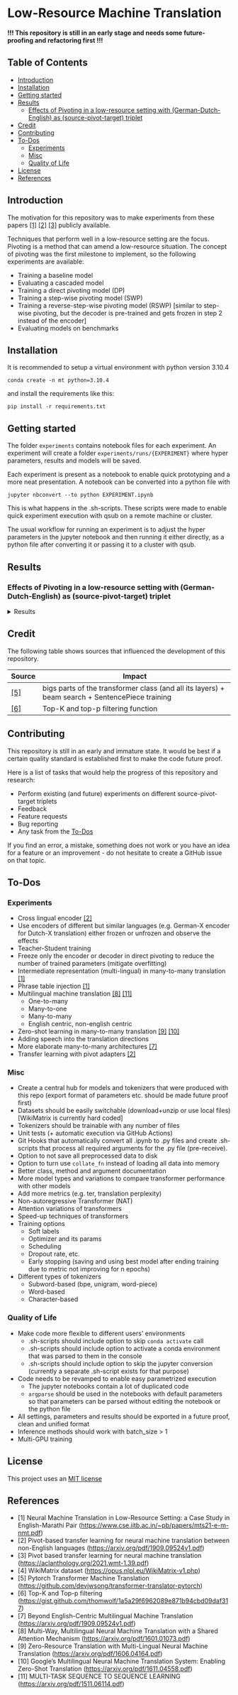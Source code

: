 # Low-Resource Machine Translation

<b>!!! This repository is still in an early stage and needs some future-proofing and refactoring first !!!</b>

## Table of Contents

* [Introduction](#introduction)
* [Installation](#installation)
* [Getting started](#getting-started)
* [Results](#results)
  * [Effects of Pivoting in a low-resource setting with (German-Dutch-English) as (source-pivot-target) triplet](#effects-of-pivoting-in-a-low-resource-setting-with--german-dutch-english--as--source-pivot-target--triplet)
* [Credit](#credit)
* [Contributing](#contributing)
* [To-Dos](#to-dos)
  * [Experiments](#experiments)
  * [Misc](#misc)
  * [Quality of Life](#quality-of-life)
* [License](#license)
* [References](#references)

## Introduction

The motivation for this repository was to make experiments from these papers [[1]](#1) [[2]](#2) [[3]](#3) publicly available.

Techniques that perform well in a low-resource setting are the focus. Pivoting is a method that can amend a low-resource situation. The concept of pivoting was the first milestone to implement, so the following experiments are available:

* Training a baseline model
* Evaluating a cascaded model
* Training a direct pivoting model (DP)
* Training a step-wise pivoting model (SWP)
* Training a reverse-step-wise pivoting model (RSWP) [similar to step-wise pivoting, but the decoder is pre-trained and gets frozen in step 2 instead of the encoder]
* Evaluating models on benchmarks

## Installation

It is recommended to setup a virtual environment with python version 3.10.4

```
conda create -n mt python=3.10.4
```

and install the requirements like this:

```
pip install -r requirements.txt
```

## Getting started

The folder `experiments` contains notebook files for each experiment. An experiment will create a folder `experiments/runs/{EXPERIMENT}` where hyper parameters, results and models will be saved.

Each experiment is present as a notebook to enable quick prototyping and a more neat presentation. A notebook can be converted into a python file with 

```
jupyter nbconvert --to python EXPERIMENT.ipynb
```

This is what happens in the .sh-scripts. These scripts were made to enable quick experiment execution with qsub on a remote machine or cluster.

The usual workflow for running an experiment is to adjust the hyper parameters in the jupyter notebook and then running it either directly, as a python file after converting it or passing it to a cluster with qsub.

## Results

### Effects of Pivoting in a low-resource setting with (German-Dutch-English) as (source-pivot-target) triplet

<details><summary>Results</summary>

The experiments use the WikiMatrix [[4]](#4) dataset.

| Language Pair  | Sentences |
| -------------- | --------- |
| German-Dutch   | 0.5M      |
| Dutch-English  | 0.8M      |
| German-English | 1.6M      |

Several pivoting techniques were employed to test their effects on a simulated low-resource task. The first table shows the SacreBLEU scores of the models on the test data.

| Number of Sentences | Baseline | DP       | SWP      | RSWP     |
| ------------------- | -------- | -------- | -------- | -------- |
| unlimited           | 36.525   | 37.082   | 37.052   | 37.367   |
| 10k                 | 1.224    | 19.520   | 20.357   | 22.152   |
| 20k                 | 4.850    | 23.341   | 23.583   | 24.683   |
| 50k                 | 13.301   | 26.278   | 26.301   | 27.387   |
| 100k                | 20.077   | 28.461   | 28.412   | 29.050   |

The second table shows the SacreBLEU scores on the flores benchmark.

| Number of Sentences | Baseline | DP       | SWP      | RSWP     |
| ------------------- | -------- | -------- | -------- | -------- |
| unlimited           | 36.525   | 37.082   | 37.052   | 37.367   |
| 10k                 | 1.224    | 19.520   | 20.357   | 22.152   |
| 20k                 | 4.850    | 23.341   | 23.583   | 24.683   |
| 50k                 | 13.301   | 26.278   | 26.301   | 27.387   |
| 100k                | 20.077   | 28.461   | 28.412   | 29.050   |

The third table shows the scores on the tatoeba benchmark/challenge.

| Number of Sentences | Baseline | DP       | SWP      | RSWP     |
| ------------------- | -------- | -------- | -------- | -------- |
| unlimited           | 36.525   | 37.082   | 37.052   | 37.367   |
| 10k                 | 1.224    | 19.520   | 20.357   | 22.152   |
| 20k                 | 4.850    | 23.341   | 23.583   | 24.683   |
| 50k                 | 13.301   | 26.278   | 26.301   | 27.387   |
| 100k                | 20.077   | 28.461   | 28.412   | 29.050   |

All models reach a reasonable score with unlimited sentences. The performance of the baseline is very low when only given a few thousand sentences. But the pivoting techniques can amend this problem, due to their pretraining on the (source-pivot) and (pivot-target).

</details>

## Credit

The following table shows sources that influenced the development of this repository.

| Source      | Impact      |
| ----------- | ----------- |
| [[5]](#5) | bigs parts of the transformer class (and all its layers) + beam search + SentencePiece training |
| [[6]](#6) | Top-K and top-p filtering function |

## Contributing

This repository is still in an early and immature state. It would be best if a certain quality standard is established first to make the code future proof.

Here is a list of tasks that would help the progress of this repository and research:

* Perform existing (and future) experiments on different source-pivot-target triplets
* Feedback
* Feature requests
* Bug reporting
* Any task from the [To-Dos](#to-dos)

If you find an error, a mistake, something does not work or you have an idea for a feature or an improvement - do not hesitate to create a GitHub issue on that topic.

## To-Dos

### Experiments

* Cross lingual encoder [[2]](#2)
* Use encoders of different but similar languages (e.g. German-X encoder for Dutch-X translation) either frozen or unfrozen and observe the effects
* Teacher-Student training
* Freeze only the encoder or decoder in direct pivoting to reduce the number of trained parameters (mitigate overfitting)
* Intermediate representation (multi-lingual) in many-to-many translation [[1]](#1)
* Phrase table injection [[1]](#1)
* Multilingual machine translation [[8]](#8) [[11]](#11)
  * One-to-many
  * Many-to-one
  * Many-to-many
  * English centric, non-english centric
* Zero-shot learning in many-to-many translation [[9]](#9) [[10]](#10)
* Adding speech into the translation directions
* More elaborate many-to-many architectures [[7]](#7)
* Transfer learning with pivot adapters [[2]](#2)

### Misc

* Create a central hub for models and tokenizers that were produced with this repo (export format of parameters etc. should be made future proof first)
* Datasets should be easily switchable (download+unzip or use local files) [WikiMatrix is currently hard coded]
* Tokenizers should be trainable with any number of files
* Unit tests (+ automatic execution via GitHub Actions)
* Git Hooks that automatically convert all .ipynb to .py files and create .sh-scripts that process all required arguments for the .py file (pre-receive).
* Option to not save all preprocessed data to disk
* Option to turn use `collate_fn` instead of loading all data into memory
* Better class, method and argument documentation
* More model types and variations to compare transformer performance with other models
* Add more metrics (e.g. ter, translation perplexity)
* Non-autoregressive Transformer (NAT)
* Attention variations of transformers
* Speed-up techniques of transformers
* Training options
  * Soft labels
  * Optimizer and its params
  * Scheduling
  * Dropout rate, etc.
  * Early stopping (saving and using best model after ending training due to metric not improving for n epochs)
* Different types of tokenizers
  * Subword-based (bpe, unigram, word-piece)
  * Word-based
  * Character-based

### Quality of Life

* Make code more flexible to different users' environments
  * .sh-scripts should include option to skip `conda activate` call
  * .sh-scripts should include option to activate a conda environment that was parsed to them in the console
  * .sh-scripts should include option to skip the jupyter conversion (currently a separate .sh-script exists for that purpose)
* Code needs to be revamped to enable easy parametrized execution
  * The jupyter notebooks contain a lot of duplicated code
  * `argparse` should be used in the notebooks with default parameters so that parameters can be parsed without editing the notebook or the python file
* All settings, parameters and results should be exported in a future proof, clean and unified format
* Inference methods should work with batch_size > 1
* Multi-GPU training

## License

This project uses an [MIT license](/LICENSE)

## References

* <a id="1">[1]</a> Neural Machine Translation in Low-Resource Setting: a Case Study in English-Marathi Pair (https://www.cse.iitb.ac.in/~pb/papers/mts21-e-m-nmt.pdf)
* <a id="2">[2]</a> Pivot-based transfer learning for neural machine translation between non-English languages (https://arxiv.org/pdf/1909.09524v1.pdf)
* <a id="3">[3]</a> Pivot based transfer learning for neural machine translation (https://aclanthology.org/2021.wmt-1.39.pdf)
* <a id="4">[4]</a> WikiMatrix dataset (https://opus.nlpl.eu/WikiMatrix-v1.php)
* <a id="5">[5]</a> Pytorch Transformer Machine Translation (https://github.com/devjwsong/transformer-translator-pytorch)
* <a id="6">[6]</a> Top-K and Top-p filtering (https://gist.github.com/thomwolf/1a5a29f6962089e871b94cbd09daf317)
* <a id="7">[7]</a> Beyond English-Centric Multilingual Machine Translation (https://arxiv.org/pdf/1909.09524v1.pdf)
* <a id="8">[8]</a> Multi-Way, Multilingual Neural Machine Translation with a Shared Attention Mechanism (https://arxiv.org/pdf/1601.01073.pdf)
* <a id="9">[9]</a> Zero-Resource Translation with
Multi-Lingual Neural Machine Translation (https://arxiv.org/pdf/1606.04164.pdf)
* <a id="10">[10]</a> Google’s Multilingual Neural Machine Translation System: Enabling Zero-Shot Translation (https://arxiv.org/pdf/1611.04558.pdf)
* <a id="11">[11]</a> MULTI-TASK SEQUENCE TO SEQUENCE LEARNING (https://arxiv.org/pdf/1511.06114.pdf)
